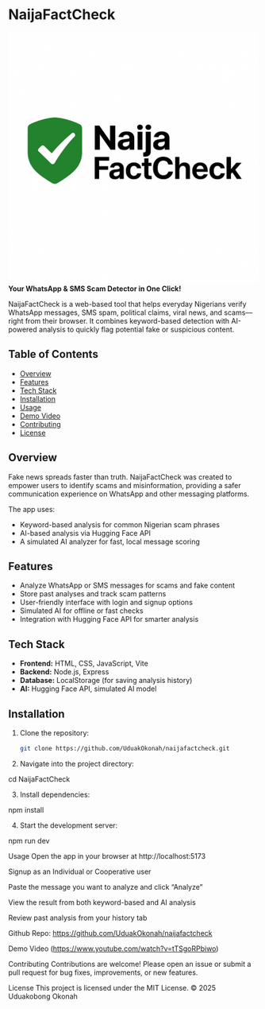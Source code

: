 # NaijaFactCheck

![NaijaFactCheck Logo](assets\logo.png)  
**Your WhatsApp & SMS Scam Detector in One Click!**


NaijaFactCheck is a web-based tool that helps everyday Nigerians verify WhatsApp messages, SMS spam, political claims, viral news, and scams—right from their browser. It combines keyword-based detection with AI-powered analysis to quickly flag potential fake or suspicious content.

## Table of Contents
- [Overview](#overview)
- [Features](#features)
- [Tech Stack](#tech-stack)
- [Installation](#installation)
- [Usage](#usage)
- [Demo Video](#demo-video)
- [Contributing](#contributing)
- [License](#license)

## Overview
Fake news spreads faster than truth. NaijaFactCheck was created to empower users to identify scams and misinformation, providing a safer communication experience on WhatsApp and other messaging platforms.

The app uses:
- Keyword-based analysis for common Nigerian scam phrases
- AI-based analysis via Hugging Face API
- A simulated AI analyzer for fast, local message scoring

## Features
- Analyze WhatsApp or SMS messages for scams and fake content
- Store past analyses and track scam patterns
- User-friendly interface with login and signup options
- Simulated AI for offline or fast checks
- Integration with Hugging Face API for smarter analysis

## Tech Stack
- **Frontend:** HTML, CSS, JavaScript, Vite  
- **Backend:** Node.js, Express  
- **Database:** LocalStorage (for saving analysis history)  
- **AI:** Hugging Face API, simulated AI model  

## Installation
1. Clone the repository:
   ```bash
   git clone https://github.com/UduakOkonah/naijafactcheck.git

2. Navigate into the project directory:

cd NaijaFactCheck

3. Install dependencies:

npm install

4. Start the development server:

npm run dev

Usage
Open the app in your browser at http://localhost:5173

Signup as an Individual or Cooperative user

Paste the message you want to analyze and click “Analyze”

View the result from both keyword-based and AI analysis

Review past analysis from your history tab

Github Repo: https://github.com/UduakOkonah/naijafactcheck

Demo Video
(https://www.youtube.com/watch?v=tTSgoRPbiwo)

Contributing
Contributions are welcome! Please open an issue or submit a pull request for bug fixes, improvements, or new features.

License
This project is licensed under the MIT License.
© 2025 Uduakobong Okonah

